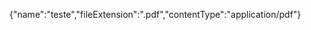 {"name":"teste","fileExtension":".pdf","contentType":"application/pdf"}                                                                                                                                                                                         
